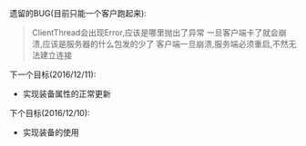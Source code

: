 遗留的BUG(目前只能一个客户跑起来):
> ClientThread会出现Error,应该是哪里抛出了异常
> 一旦客户端卡了就会崩溃,应该是服务器的什么包发的少了
> 客户端一旦崩溃,服务端必须重启,不然无法建立连接

下一个目标(2016/12/11):
- 实现装备属性的正常更新

下个目标(2016/12/10):
- 实现装备的使用

